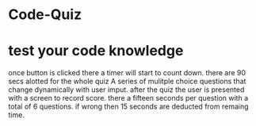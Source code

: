 # Code-Quiz
# test your code knowledge 
once button is clicked there a timer will start to count down.
there are 90 secs alotted for the whole quiz
A series of mulitple choice questions that change dynamically with user imput.
after the quiz the user is presented with a screen to record score.
there a fifteen seconds per question with a total of 6 questions.
if wrong then 15 seconds are deducted from remaing time.
